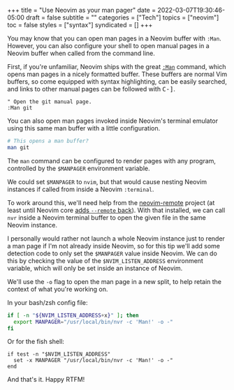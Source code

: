 +++
title = "Use Neovim as your man pager"
date = 2022-03-07T19:30:46-05:00
draft = false
subtitle = ""
categories = ["Tech"]
topics = ["neovim"]
toc = false
styles = ["syntax"]
syndicated = []
+++

You may know that you can open man pages in a Neovim buffer with `:Man`.
However, you can also configure your shell to open manual pages in a
Neovim buffer when called from the command line.

<!--more-->

First, if you're unfamiliar, Neovim ships with the great [`:Man`][man]
command, which opens man pages in a nicely formatted buffer. These
buffers are normal Vim buffers, so come equipped with syntax
highlighting, can be easily searched, and links to other manual pages
can be followed with <kbd>C-]</kbd>.

```vim
" Open the git manual page.
:Man git
```

You can also open man pages invoked inside Neovim's terminal emulator
using this same man buffer with a little configuration.

```bash
# This opens a man buffer?
man git
```

The `man` command can be configured to render pages with any program,
controlled by the `$MANPAGER` environment variable.

We could set `$MANPAGER` to `nvim`, but that would cause nesting Neovim
instances if called from inside a Neovim `:terminal`.

To work around this, we'll need help from the [neovim-remote][nvr]
project (at least until Neovim core [adds `--remote`
back][remote-issue]). With that installed, we can call `nvr` inside
a Neovim terminal buffer to open the given file in the same Neovim
instance.

I personally would rather not launch a whole Neovim instance just
to render a man page if I'm not already inside Neovim, so for this
tip we'll add some detection code to only set the `$MANPAGER`
value inside Neovim. We can do this by checking the value of the
`$NVIM_LISTEN_ADDRESS` environment variable, which will only be set
inside an instance of Neovim.

We'll use the `-o` flag to open the man page in a new split, to help
retain the context of what you're working on.

In your bash/zsh config file:

```bash
if [ -n "${NVIM_LISTEN_ADDRESS+x}" ]; then
  export MANPAGER="/usr/local/bin/nvr -c 'Man!' -o -"
fi

```

Or for the fish shell:

```fish
if test -n "$NVIM_LISTEN_ADDRESS"
  set -x MANPAGER "/usr/local/bin/nvr -c 'Man!' -o -"
end
```

And that's it. Happy RTFM!

[man]: https://neovim.io/doc/user/filetype.html#:Man
[nvr]: https://github.com/mhinz/neovim-remote
[remote-issue]: https://github.com/neovim/neovim/issues/1750
